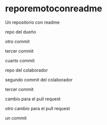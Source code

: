 # reporemotoconreadme
Un repositorio con readme 

repo del dueño

otro commit

tercer commit

cuarto commit

repo del colaborador

segundo commit del colaborador

tercer commit

cambio para el pull request

otro cambio para el pull request

un commit